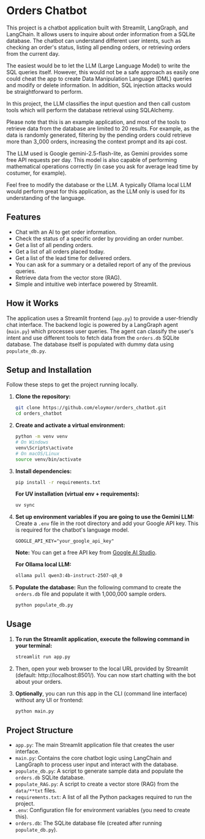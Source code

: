 # Orders Chatbot

This project is a chatbot application built with Streamlit, LangGraph, and LangChain. It allows users to inquire about order 
information from a SQLite database. The chatbot can understand different user intents, such as checking an order's 
status, listing all pending orders, or retrieving orders from the current day.

The easiest would be to let the LLM (Large Language Model) to write the SQL queries itself. However, this would not be a safe
approach as easily one could cheat the app to create Data Manipulation Language (DML) queries and 
modify or delete information. In addition, SQL injection attacks would be straightforward to perform.

In this project, the LLM classifies the input question and then call custom tools which will perform
the database retrieval using SQLAlchemy.

Please note that this is an example application, and most of the tools to retrieve data from the database
are limited to 20 results. For example, as the data is randomly generated, filtering by the pending orders
could retrieve more than 3_000 orders, increasing the context prompt and its api cost.

The LLM used is Google gemini-2.5-flash-lite, as Gemini provides some free API requests per day. This model is also
capable of performing mathematical operations correctly (in case you ask for average lead time by costumer, for example).

Feel free to modify the database or the LLM. A typically Ollama local LLM would perform great for this application,
as the LLM only is used for its understanding of the language.

## Features

- Chat with an AI to get order information.
- Check the status of a specific order by providing an order number.
- Get a list of all pending orders.
- Get a list of all orders placed today.
- Get a list of the lead time for delivered orders.
- You can ask for a summary or a detailed report of any of the previous queries.
- Retrieve data from the vector store (RAG).
- Simple and intuitive web interface powered by Streamlit.

## How it Works

The application uses a Streamlit frontend (`app.py`) to provide a user-friendly chat interface. The backend logic is powered by a LangGraph agent (`main.py`) which processes user queries. The agent can classify the user's intent and use different tools to fetch data from the `orders.db` SQLite database. The database itself is populated with dummy data using `populate_db.py`.

## Setup and Installation

Follow these steps to get the project running locally.

1.  **Clone the repository:**
    ```bash
    git clone https://github.com/eloymor/orders_chatbot.git
    cd orders_chatbot
    ```

2.  **Create and activate a virtual environment:**
    ```bash
    python -m venv venv
    # On Windows
    venv\Scripts\activate
    # On macOS/Linux
    source venv/bin/activate
    ``` 

3.  **Install dependencies:**
    ```bash
    pip install -r requirements.txt
    ```

    **For UV installation (virtual env + requirements):**
    ```bash
    uv sync
    ```

4.  **Set up environment variables if you are going to use the Gemini LLM:**
    Create a `.env` file in the root directory and add your Google API key. This is required for the chatbot's language model.
    ```
    GOOGLE_API_KEY="your_google_api_key"
    ```
    **Note:** You can get a free API key from [Google AI Studio](https://aistudio.google.com/apikey).

    **For Ollama local LLM:**
    ```bash
    ollama pull qwen3:4b-instruct-2507-q8_0
    ```
    

5.  **Populate the database:**
    Run the following command to create the `orders.db` file and populate it with 1,000,000 sample orders.
    ```bash
    python populate_db.py
    ```

## Usage


1. **To run the Streamlit application, execute the following command in your terminal:**
    ```bash
   streamlit run app.py
    ```

2. Then, open your web browser to the local URL provided by Streamlit (default: http://localhost:8501/). You can now start chatting with the bot about your orders.
3. **Optionally**, you can run this app in the CLI (command line interface) without any UI or frontend:
    ```bash
   python main.py
    ```

## Project Structure

-   `app.py`: The main Streamlit application file that creates the user interface.
-   `main.py`: Contains the core chatbot logic using LangChain and LangGraph to process user input and interact with the database.
-   `populate_db.py`: A script to generate sample data and populate the `orders.db` SQLite database.
-   `populate_RAG.py`: A script to create a vector store (RAG) from the `data/**txt` files. 
-   `requirements.txt`: A list of all the Python packages required to run the project.
-   `.env`: Configuration file for environment variables (you need to create this).
-   `orders.db`: The SQLite database file (created after running `populate_db.py`).
